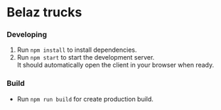 # Belaz trucks

### Developing

1. Run `npm install` to install dependencies.
2. Run `npm start` to start the development server.  
   It should automatically open the client in your browser when ready.

### Build

- Run `npm run build` for create production build.
